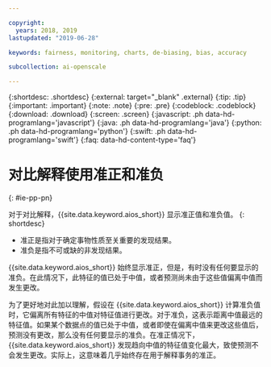 ```yaml
---

copyright:
  years: 2018, 2019
lastupdated: "2019-06-28"

keywords: fairness, monitoring, charts, de-biasing, bias, accuracy

subcollection: ai-openscale

---
```


{:shortdesc: .shortdesc}
{:external: target="_blank" .external}
{:tip: .tip}
{:important: .important}
{:note: .note}
{:pre: .pre}
{:codeblock: .codeblock}
{:download: .download}
{:screen: .screen}
{:javascript: .ph data-hd-programlang='javascript'}
{:java: .ph data-hd-programlang='java'}
{:python: .ph data-hd-programlang='python'}
{:swift: .ph data-hd-programlang='swift'}
{:faq: data-hd-content-type='faq'}

# 对比解释使用准正和准负
{: #ie-pp-pn}

对于对比解释，{{site.data.keyword.aios_short}} 显示准正值和准负值。
{: shortdesc}

- 准正是指对于确定事物性质至关重要的发现结果。
- 准负是指不可或缺的非发现结果。

{{site.data.keyword.aios_short}} 始终显示准正，但是，有时没有任何要显示的准负。在此情况下，此特征的值已处于中值，或者预测尚未由于这些值偏离中值而发生更改。

为了更好地对此加以理解，假设在 {{site.data.keyword.aios_short}} 计算准负值时，它偏离所有特征的中值对特征值进行更改。对于准负，这表示距离中值最远的特征值。如果某个数据点的值已处于中值，或者即使在偏离中值来更改这些值后，预测没有更改，那么没有任何要显示的准负。在准正情况下，{{site.data.keyword.aios_short}} 发现趋向中值的特征值变化最大，致使预测不会发生更改。实际上，这意味着几乎始终存在用于解释事务的准正。

